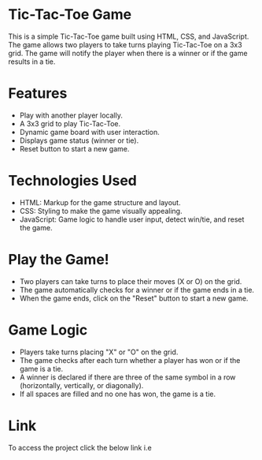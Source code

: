 # Tic-Tac-Toe Game
This is a simple Tic-Tac-Toe game built using HTML, CSS, and JavaScript. The game allows two players to take turns playing Tic-Tac-Toe on a 3x3 grid. The game will notify the player when there is a winner or if the game results in a tie.
# Features
* Play with another player locally.
* A 3x3 grid to play Tic-Tac-Toe.
* Dynamic game board with user interaction.
* Displays game status (winner or tie).
* Reset button to start a new game.
# Technologies Used
* HTML: Markup for the game structure and layout.
* CSS: Styling to make the game visually appealing.
* JavaScript: Game logic to handle user input, detect win/tie, and reset the game.
# Play the Game!
* Two players can take turns to place their moves (X or O) on the grid.
* The game automatically checks for a winner or if the game ends in a tie.
* When the game ends, click on the "Reset" button to start a new game.
# Game Logic
* Players take turns placing "X" or "O" on the grid.
* The game checks after each turn whether a player has won or if the game is a tie.
* A winner is declared if there are three of the same symbol in a row (horizontally, vertically, or diagonally).
* If all spaces are filled and no one has won, the game is a tie.
# Link
To access the project click the below link i.e 
